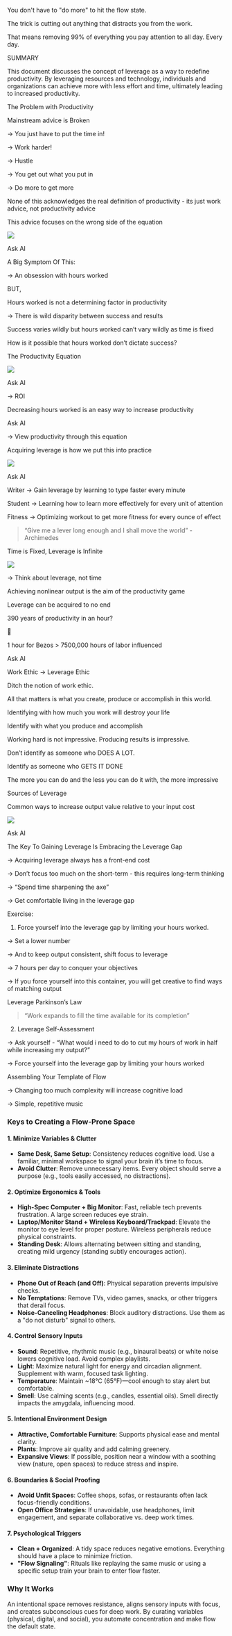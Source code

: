
You don't have to "do more" to hit the flow state.

The trick is cutting out anything that distracts you from the work.

That means removing 99% of everything you pay attention to all day. Every day.


SUMMARY

This document discusses the concept of leverage as a way to redefine productivity. By leveraging resources and technology, individuals and organizations can achieve more with less effort and time, ultimately leading to increased productivity.

The Problem with Productivity

Mainstream advice is Broken

→ You just have to put the time in!

→ Work harder!

→ Hustle

→ You get out what you put in

→ Do more to get more

None of this acknowledges the real definition of productivity - its just work advice, not productivity advice

This advice focuses on the wrong side of the equation

![](https://www.notion.so/image/https%3A%2F%2Fs3-us-west-2.amazonaws.com%2Fsecure.notion-static.com%2F572523aa-97b2-4241-96fa-e34a6b1bae72%2FUntitled.png?table=block&id=b1da9c68-2904-4cb9-b7e4-dfc39608dbf1&spaceId=b8e85976-7a1f-4571-90a0-cb346458cb39&width=990&userId=ac448138-34bc-4e67-902d-86d05ea0683b&cache=v2)

Ask AI

A Big Symptom Of This:

→ An obsession with hours worked

BUT,

Hours worked is not a determining factor in productivity

→ There is wild disparity between success and results

Success varies wildly but hours worked can’t vary wildly as time is fixed

How is it possible that hours worked don’t dictate success?

The Productivity Equation

![](https://www.notion.so/image/https%3A%2F%2Fs3-us-west-2.amazonaws.com%2Fsecure.notion-static.com%2F9572e193-0f23-4d85-9058-e79d0a5383e5%2FUntitled.png?table=block&id=8b2d627e-2c74-4d05-9fbf-8d897e205950&spaceId=b8e85976-7a1f-4571-90a0-cb346458cb39&width=990&userId=ac448138-34bc-4e67-902d-86d05ea0683b&cache=v2)

Ask AI

→ ROI

Decreasing hours worked is an easy way to increase productivity



Ask AI

→ View productivity through this equation

Acquiring leverage is how we put this into practice

![](https://www.notion.so/image/https%3A%2F%2Fs3-us-west-2.amazonaws.com%2Fsecure.notion-static.com%2F9f9c9cdf-2530-44bd-99cd-2da6ff04fbd9%2FUntitled.png?table=block&id=da2e3fed-1f68-4297-8cfc-56411bfc9647&spaceId=b8e85976-7a1f-4571-90a0-cb346458cb39&width=1060&userId=ac448138-34bc-4e67-902d-86d05ea0683b&cache=v2)

Ask AI

Writer → Gain leverage by learning to type faster every minute

Student → Learning how to learn more effectively for every unit of attention

Fitness → Optimizing workout to get more fitness for every ounce of effect

> “Give me a lever long enough and I shall move the world” - Archimedes

Time is Fixed, Leverage is Infinite

![](https://www.notion.so/image/https%3A%2F%2Fs3-us-west-2.amazonaws.com%2Fsecure.notion-static.com%2F0843487b-71bf-4f7c-85a9-870ad08bc825%2FUntitled.png?table=block&id=4f9f21df-f51c-424d-a9f8-1aca41cbe470&spaceId=b8e85976-7a1f-4571-90a0-cb346458cb39&width=990&userId=ac448138-34bc-4e67-902d-86d05ea0683b&cache=v2)


→ Think about leverage, not time

Achieving nonlinear output is the aim of the productivity game



Leverage can be acquired to no end

390 years of productivity in an hour?

🚀

1 hour for Bezos > 7500,000 hours of labor influenced

Ask AI

Work Ethic → Leverage Ethic

Ditch the notion of work ethic.

All that matters is what you create, produce or accomplish in this world.

Identifying with how much you work will destroy your life

Identify with what you produce and accomplish

Working hard is not impressive. Producing results is impressive.

Don’t identify as someone who DOES A LOT.

Identify as someone who GETS IT DONE

The more you can do and the less you can do it with, the more impressive

Sources of Leverage

Common ways to increase output value relative to your input cost

![](https://www.notion.so/image/https%3A%2F%2Fs3-us-west-2.amazonaws.com%2Fsecure.notion-static.com%2F172d7629-0a17-4d7f-a9db-e823d69b9c89%2FUntitled.png?table=block&id=cbd054c5-98d9-4ad7-9fd4-a43e2d2001ae&spaceId=b8e85976-7a1f-4571-90a0-cb346458cb39&width=990&userId=ac448138-34bc-4e67-902d-86d05ea0683b&cache=v2)

Ask AI

The Key To Gaining Leverage Is Embracing the Leverage Gap

→ Acquiring leverage always has a front-end cost

→ Don’t focus too much on the short-term - this requires long-term thinking

→ “Spend time sharpening the axe”

→ Get comfortable living in the leverage gap

Exercise:

1) Force yourself into the leverage gap by limiting your hours worked.

→ Set a lower number

→ And to keep output consistent, shift focus to leverage

→ 7 hours per day to conquer your objectives

→ If you force yourself into this container, you will get creative to find ways of matching output

Leverage Parkinson’s Law

> “Work expands to fill the time available for its completion”

2) Leverage Self-Assessment

→ Ask yourself - “What would i need to do to cut my hours of work in half while increasing my output?”

→ Force yourself into the leverage gap by limiting your hours worked

Assembling Your Template of Flow


→ Changing too much complexity will increase cognitive load

→ Simple, repetitive music

### Keys to Creating a Flow-Prone Space  

#### **1. Minimize Variables & Clutter**  
- **Same Desk, Same Setup**: Consistency reduces cognitive load. Use a familiar, minimal workspace to signal your brain it’s time to focus.  
- **Avoid Clutter**: Remove unnecessary items. Every object should serve a purpose (e.g., tools easily accessed, no distractions).  

#### **2. Optimize Ergonomics & Tools**  
- **High-Spec Computer + Big Monitor**: Fast, reliable tech prevents frustration. A large screen reduces eye strain.  
- **Laptop/Monitor Stand + Wireless Keyboard/Trackpad**: Elevate the monitor to eye level for proper posture. Wireless peripherals reduce physical constraints.  
- **Standing Desk**: Allows alternating between sitting and standing, creating mild urgency (standing subtly encourages action).  

#### **3. Eliminate Distractions**  
- **Phone Out of Reach (and Off)**: Physical separation prevents impulsive checks.  
- **No Temptations**: Remove TVs, video games, snacks, or other triggers that derail focus.  
- **Noise-Canceling Headphones**: Block auditory distractions. Use them as a "do not disturb" signal to others.  

#### **4. Control Sensory Inputs**  
- **Sound**: Repetitive, rhythmic music (e.g., binaural beats) or white noise lowers cognitive load. Avoid complex playlists.  
- **Light**: Maximize natural light for energy and circadian alignment. Supplement with warm, focused task lighting.  
- **Temperature**: Maintain ~18°C (65°F)—cool enough to stay alert but comfortable.  
- **Smell**: Use calming scents (e.g., candles, essential oils). Smell directly impacts the amygdala, influencing mood.  

#### **5. Intentional Environment Design**  
- **Attractive, Comfortable Furniture**: Supports physical ease and mental clarity.  
- **Plants**: Improve air quality and add calming greenery.  
- **Expansive Views**: If possible, position near a window with a soothing view (nature, open spaces) to reduce stress and inspire.  

#### **6. Boundaries & Social Proofing**  
- **Avoid Unfit Spaces**: Coffee shops, sofas, or restaurants often lack focus-friendly conditions.  
- **Open Office Strategies**: If unavoidable, use headphones, limit engagement, and separate collaborative vs. deep work times.  

#### **7. Psychological Triggers**  
- **Clean + Organized**: A tidy space reduces negative emotions. Everything should have a place to minimize friction.  
- **"Flow Signaling"**: Rituals like replaying the same music or using a specific setup train your brain to enter flow faster.  

### **Why It Works**  
An intentional space removes resistance, aligns sensory inputs with focus, and creates subconscious cues for deep work. By curating variables (physical, digital, and social), you automate concentration and make flow the default state.